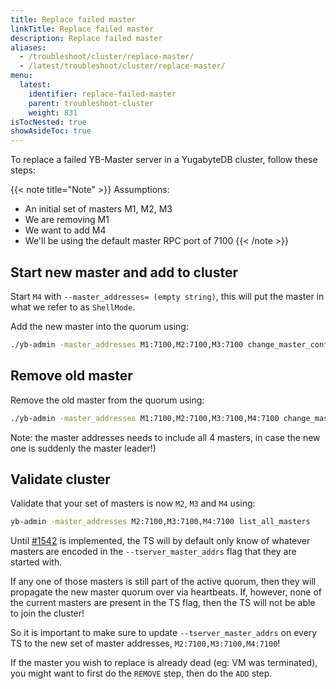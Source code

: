 ```yaml
---
title: Replace failed master
linkTitle: Replace failed master
description: Replace failed master
aliases:
  - /troubleshoot/cluster/replace-master/
  - /latest/troubleshoot/cluster/replace-master/
menu:
  latest:
    identifier: replace-failed-master
    parent: troubleshoot-cluster
    weight: 831
isTocNested: true
showAsideToc: true
---
```


To replace a failed YB-Master server in a YugabyteDB cluster, follow these steps:

{{< note title="Note" >}}
Assumptions:
- An initial set of masters M1, M2, M3
- We are removing M1
- We want to add M4
- We'll be using the default master RPC port of 7100
{{< /note >}}



## Start new master and add to cluster
Start `M4` with `--master_addresses= (empty string)`, this will put the master in what we refer to as `ShellMode`.

Add the new master into the quorum using:
```bash
./yb-admin -master_addresses M1:7100,M2:7100,M3:7100 change_master_config ADD_SERVER M4 7100
```

## Remove old master
Remove the old master from the quorum using:
```bash
./yb-admin -master_addresses M1:7100,M2:7100,M3:7100,M4:7100 change_master_config REMOVE_SERVER M1 7100
```

Note: the master addresses needs to include all 4 masters, in case the new one is suddenly the master leader!)

## Validate cluster

Validate that your set of masters is now `M2`, `M3` and `M4` using:
```bash
yb-admin -master_addresses M2:7100,M3:7100,M4:7100 list_all_masters
```

Until [#1542](https://github.com/yugabyte/yugabyte-db/issues/1542) is implemented, the TS will by default only know of 
whatever masters are encoded in the `--tserver_master_addrs` flag that they are started with. 

If any one of those masters is still part of the active quorum, then they will propagate the new master quorum over via heartbeats. 
If, however, none of the current masters are present in the TS flag, then the TS will not be able to join the cluster! 

So it is important to make sure to update `--tserver_master_addrs` on every TS to the new set of master addresses, `M2:7100,M3:7100,M4:7100`!

If the master you wish to replace is already dead (eg: VM was terminated), you might want to first do the `REMOVE` step, then do the `ADD` step.
